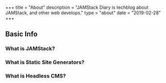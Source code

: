 +++
title = "About"
description = "JAMStack Diary is techblog about JAMStack, and other web develops."
type = "about"
date = "2019-02-28"
+++

## Basic Info

### What is JAMStack?

### What is Static Site Generators?

### What is Headless CMS?



